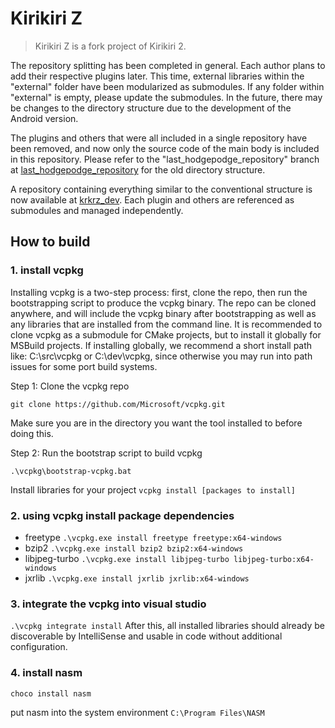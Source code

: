 # Kirikiri Z

> Kirikiri Z is a fork project of Kirikiri 2.

The repository splitting has been completed in general.
Each author plans to add their respective plugins later.
This time, external libraries within the "external" folder have been modularized as submodules.
If any folder within "external" is empty, please update the submodules.
In the future, there may be changes to the directory structure due to the development of the Android version.

The plugins and others that were all included in a single repository have been removed, and now only the source code of the main body is included in this repository.
Please refer to the "last_hodgepodge_repository" branch at [last_hodgepodge_repository](https://github.com/krkrz/krkrz/tree/last_hodgepodge_repository) for the old directory structure.

A repository containing everything similar to the conventional structure is now available at [krkrz_dev](https://github.com/krkrz/krkrz_dev).
Each plugin and others are referenced as submodules and managed independently.

## How to build

### 1. install vcpkg

Installing vcpkg is a two-step process: first, clone the repo, then run the bootstrapping script to produce the vcpkg binary. The repo can be cloned anywhere, and will include the vcpkg binary after bootstrapping as well as any libraries that are installed from the command line. It is recommended to clone vcpkg as a submodule for CMake projects, but to install it globally for MSBuild projects. If installing globally, we recommend a short install path like: C:\src\vcpkg or C:\dev\vcpkg, since otherwise you may run into path issues for some port build systems.

Step 1: Clone the vcpkg repo

`git clone https://github.com/Microsoft/vcpkg.git`

Make sure you are in the directory you want the tool installed to before doing this.

Step 2: Run the bootstrap script to build vcpkg

`.\vcpkg\bootstrap-vcpkg.bat`

Install libraries for your project
`vcpkg install [packages to install]`

### 2. using vcpkg install package dependencies

- freetype `.\vcpkg.exe install freetype freetype:x64-windows`
- bzip2 `.\vcpkg.exe install bzip2 bzip2:x64-windows`
- libjpeg-turbo `.\vcpkg.exe install libjpeg-turbo libjpeg-turbo:x64-windows`
- jxrlib `.\vcpkg.exe install jxrlib jxrlib:x64-windows`

### 3. integrate the vcpkg into visual studio

`.\vcpkg integrate install`
After this, all installed libraries should already be discoverable by IntelliSense and usable in code without additional configuration.

### 4. install nasm

`choco install nasm`

put nasm into the system environment `C:\Program Files\NASM`
